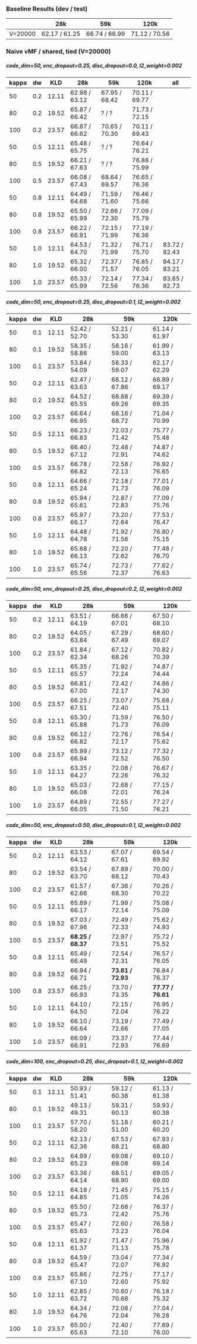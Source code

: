 ### Baseline Results (dev / test)
|          |28k           |59k           |120k
|----------|--------------|--------------|-------------
|V=20000   |62.17 / 61.25 |66.74 / 66.99 |71.12 / 70.56

### Naive vMF / shared, tied (V=20000)
##### code_dim=50, enc_dropout=0.25, disc_dropout=0.0, l2_weight=0.002
|kappa |dw  |KLD   |28k           |59k           |120k          |all
|------|----|------|--------------|--------------|--------------|---
|50    |0.2 |12.11 |62.98 / 63.12 |67.95 / 68.42 |70.11 / 69.77 |
|80    |0.2 |19.52 |65.87 / 66.42 |? / ?         |71.73 / 72.15 |
|100   |0.2 |23.57 |66.87 / 66.62 |70.65 / 70.30 |70.11 / 69.43 |
|50    |0.5 |12.11 |65.48 / 65.75 |? / ?         |76.64 / 76.21 |
|80    |0.5 |19.52 |66.21 / 67.63 |? / ?         |76.88 / 75.99 |
|100   |0.5 |23.57 |66.08 / 67.43 |68.64 / 69.57 |76.65 / 76.36 |
|50    |0.8 |12.11 |64.49 / 64.68 |71.59 / 71.60 |76.46 / 75.66 |
|80    |0.8 |19.52 |65.50 / 65.99 |72.66 / 72.30 |77.09 / 75.79 |
|100   |0.8 |23.57 |66.22 / 66.91 |72.15 / 71.99 |77.19 / 76.36 |
|50    |1.0 |12.11 |64.53 / 64.70 |71.32 / 71.99 |76.71 / 75.70 |83.72 / 82.43
|80    |1.0 |19.52 |65.32 / 66.00 |72.37 / 71.57 |76.85 / 76.05 |84.17 / 83.21
|100   |1.0 |23.57 |65.33 / 65.99 |72.14 / 72.56 |77.34 / 76.36 |83.65 / 82.73

##### code_dim=50, enc_dropout=0.25, disc_dropout=0.1, l2_weight=0.002
|kappa |dw  |KLD   |28k           |59k           |120k
|------|----|------|--------------|--------------|-------------
|50    |0.1 |12.11 |52.42 / 52.70 |52.21 / 53.30 |61.14 / 61.97
|80    |0.1 |19.52 |58.35 / 58.86 |58.16 / 59.00 |61.99 / 63.13
|100   |0.1 |23.57 |53.84 / 54.09 |58.33 / 59.07 |62.17 / 62.29
|50    |0.2 |12.11 |62.47 / 63.63 |68.12 / 67.86 |68.89 / 69.17
|80    |0.2 |19.52 |64.52 / 65.55 |68.68 / 69.26 |69.39 / 69.35
|100   |0.2 |23.57 |66.64 / 66.95 |68.16 / 68.72 |71.04 / 70.99
|50    |0.5 |12.11 |66.23 / 66.83 |72.03 / 71.42 |75.77 / 75.48
|80    |0.5 |19.52 |66.40 / 67.12 |72.48 / 72.91 |74.87 / 74.62
|100   |0.5 |23.57 |66.78 / 66.82 |72.58 / 72.13 |76.92 / 76.65
|50    |0.8 |12.11 |64.66 / 65.24 |72.18 / 71.73 |77.01 / 76.09
|80    |0.8 |19.52 |65.94 / 65.61 |72.87 / 72.83 |77.09 / 75.76
|100   |0.8 |23.57 |65.97 / 66.17 |73.20 / 72.64 |77.53 / 76.47
|50    |1.0 |12.11 |64.48 / 64.78 |71.92 / 71.56 |76.80 / 75.15
|80    |1.0 |19.52 |65.68 / 66.13 |72.20 / 72.62 |77.48 / 76.70
|100   |1.0 |23.57 |65.74 / 65.56 |72.73 / 72.37 |77.62 / 76.63

##### code_dim=50, enc_dropout=0.25, disc_dropout=0.2, l2_weight=0.002
|kappa |dw  |KLD   |28k           |59k           |120k
|------|----|------|--------------|--------------|-------------
|50    |0.2 |12.11 |63.51 / 64.19 |66.66 / 67.01 |67.50 / 68.10
|80    |0.2 |19.52 |64.05 / 63.84 |67.29 / 67.49 |68.60 / 69.07
|100   |0.2 |23.57 |61.84 / 62.34 |67.12 / 68.26 |70.82 / 70.39
|50    |0.5 |12.11 |65.35 / 65.57 |71.92 / 72.24 |74.87 / 74.44
|80    |0.5 |19.52 |66.81 / 67.00 |72.42 / 72.17 |74.86 / 74.30
|100   |0.5 |23.57 |66.25 / 67.51 |73.07 / 72.40 |75.68 / 75.11
|50    |0.8 |12.11 |65.30 / 65.88 |71.59 / 71.73 |76.50 / 76.09
|80    |0.8 |19.52 |66.12 / 66.82 |72.76 / 72.17 |76.54 / 75.62
|100   |0.8 |23.57 |65.99 / 66.94 |73.12 / 72.52 |77.32 / 76.50
|50    |1.0 |12.11 |63.35 / 64.27 |72.08 / 72.26 |76.67 / 76.32
|80    |1.0 |19.52 |65.03 / 66.08 |72.68 / 72.01 |77.15 / 76.24
|100   |1.0 |23.57 |64.89 / 66.05 |72.55 / 71.50 |77.27 / 76.21

##### code_dim=50, enc_dropout=0.50, disc_dropout=0.1, l2_weight=0.002
|kappa |dw  |KLD   |28k           |59k           |120k
|------|----|------|--------------|--------------|-------------
|50    |0.2 |12.11 |63.53 / 64.12 |67.07 / 67.61 |69.54 / 69.92
|80    |0.2 |19.52 |63.54 / 63.70 |67.89 / 68.12 |70.00 / 70.43
|100   |0.2 |23.57 |61.57 / 62.66 |67.36 / 68.30 |70.26 / 70.22
|50    |0.5 |12.11 |65.89 / 66.17 |71.99 / 72.14 |75.08 / 75.09
|80    |0.5 |19.52 |67.03 / 67.96 |72.49 / 72.33 |75.62 / 74.93
|100   |0.5 |23.57 |**68.25 / 68.37** |72.97 / 73.51 |75.72 / 75.52
|50    |0.8 |12.11 |65.49 / 66.49 |72.54 / 72.31 |76.57 / 76.05
|80    |0.8 |19.52 |66.94 / 66.71 |**73.81 / 72.93** |76.84 / 76.37
|100   |0.8 |23.57 |66.25 / 66.93 |73.70 / 73.35 |**77.77 / 76.61**
|50    |1.0 |12.11 |64.10 / 64.50 |72.15 / 72.04 |76.95 / 76.22
|80    |1.0 |19.52 |66.10 / 66.64 |73.19 / 72.66 |77.49 / 77.05
|100   |1.0 |23.57 |66.09 / 66.91 |73.37 / 72.93 |77.44 / 76.69

##### code_dim=100, enc_dropout=0.25, disc_dropout=0.1, l2_weight=0.002
|kappa |dw  |KLD   |28k           |59k           |120k
|------|----|------|--------------|--------------|-------------
|50    |0.1 |12.11 |50.93 / 51.41 |59.12 / 60.38 |61.13 / 61.38
|80    |0.1 |19.52 |49.13 / 49.31 |59.31 / 60.13 |59.93 / 60.38
|100   |0.1 |23.57 |57.70 / 58.20 |51.18 / 51.00 |60.21 / 60.20
|50    |0.2 |12.11 |62.13 / 62.36 |67.53 / 68.21 |67.93 / 68.80
|80    |0.2 |19.52 |64.99 / 65.23 |69.08 / 69.08 |69.10 / 69.14
|100   |0.2 |23.57 |63.36 / 64.14 |68.51 / 68.90 |69.05 / 69.00
|50    |0.5 |12.11 |64.18 / 64.85 |71.45 / 71.05 |75.15 / 74.26
|80    |0.5 |19.52 |65.50 / 65.73 |72.68 / 72.42 |76.37 / 75.76
|100   |0.5 |23.57 |65.47 / 65.63 |72.60 / 73.23 |76.58 / 76.04
|50    |0.8 |12.11 |61.92 / 61.37 |71.47 / 71.13 |75.96 / 75.78
|80    |0.8 |19.52 |64.59 / 65.47 |73.04 / 72.07 |77.34 / 76.92
|100   |0.8 |23.57 |65.86 / 67.10 |72.75 / 72.60 |77.17 / 75.92
|50    |1.0 |12.11 |62.85 / 63.72 |70.60 / 70.68 |76.18 / 75.32
|80    |1.0 |19.52 |64.34 / 64.76 |72.08 / 72.04 |77.04 / 76.28
|100   |1.0 |23.57 |65.00 / 65.63 |72.40 / 72.10 |77.69 / 76.00
